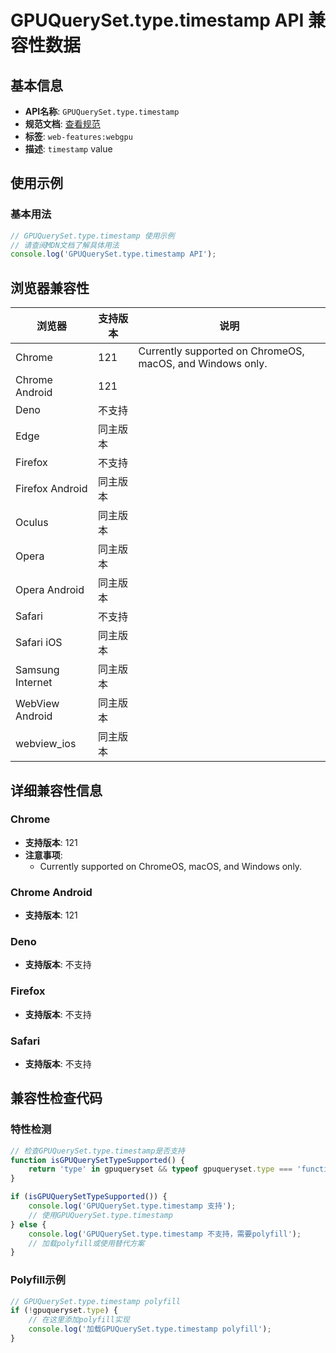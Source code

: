 # GPUQuerySet.type.timestamp API 兼容性数据

## 基本信息

- **API名称**: `GPUQuerySet.type.timestamp`
- **规范文档**: [查看规范](https://gpuweb.github.io/gpuweb/#dom-gpuquerytype-timestamp)
- **标签**: `web-features:webgpu`
- **描述**: `timestamp` value

## 使用示例

### 基本用法

```javascript
// GPUQuerySet.type.timestamp 使用示例
// 请查阅MDN文档了解具体用法
console.log('GPUQuerySet.type.timestamp API');
```

## 浏览器兼容性

| 浏览器 | 支持版本 | 说明 |
|--------|----------|------|
| Chrome | 121 | Currently supported on ChromeOS, macOS, and Windows only. |
| Chrome Android | 121 |  |
| Deno | 不支持 |  |
| Edge | 同主版本 |  |
| Firefox | 不支持 |  |
| Firefox Android | 同主版本 |  |
| Oculus | 同主版本 |  |
| Opera | 同主版本 |  |
| Opera Android | 同主版本 |  |
| Safari | 不支持 |  |
| Safari iOS | 同主版本 |  |
| Samsung Internet | 同主版本 |  |
| WebView Android | 同主版本 |  |
| webview_ios | 同主版本 |  |

## 详细兼容性信息

### Chrome

- **支持版本**: 121
- **注意事项**:
  - Currently supported on ChromeOS, macOS, and Windows only.

### Chrome Android

- **支持版本**: 121

### Deno

- **支持版本**: 不支持

### Firefox

- **支持版本**: 不支持

### Safari

- **支持版本**: 不支持

## 兼容性检查代码

### 特性检测

```javascript
// 检查GPUQuerySet.type.timestamp是否支持
function isGPUQuerySetTypeSupported() {
    return 'type' in gpuqueryset && typeof gpuqueryset.type === 'function';
}

if (isGPUQuerySetTypeSupported()) {
    console.log('GPUQuerySet.type.timestamp 支持');
    // 使用GPUQuerySet.type.timestamp
} else {
    console.log('GPUQuerySet.type.timestamp 不支持，需要polyfill');
    // 加载polyfill或使用替代方案
}
```

### Polyfill示例

```javascript
// GPUQuerySet.type.timestamp polyfill
if (!gpuqueryset.type) {
    // 在这里添加polyfill实现
    console.log('加载GPUQuerySet.type.timestamp polyfill');
}
```

